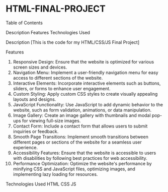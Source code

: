 # HTML-FINAL-PROJECT



Table of Contents

Description
Features
Technologies Used

Description
[This is the code for my HTML/CSS/JS Final Project]


Features

1. Responsive Design: Ensure that the website is optimized for various screen sizes and devices.
2. Navigation Menu: Implement a user-friendly navigation menu for easy access to different sections of the website.
3. Interactive Elements: Incorporate interactive elements such as buttons, sliders, or forms to enhance user engagement.
4. Custom Styling: Apply custom CSS styles to create visually appealing layouts and designs.
5. JavaScript Functionality: Use JavaScript to add dynamic behavior to the website, such as form validation, animations, or data manipulation.
6. Image Gallery: Create an image gallery with thumbnails and modal pop-ups for viewing full-size images.
7. Contact Form: Include a contact form that allows users to submit inquiries or feedback.
8. Smooth Page Transitions: Implement smooth transitions between different pages or sections of the website for a seamless user experience.
9. Accessibility Features: Ensure that the website is accessible to users with disabilities by following best practices for web accessibility.
10. Performance Optimization: Optimize the website's performance by minifying CSS and JavaScript files, optimizing images, and implementing lazy loading for resources.

Technologies Used
HTML
CSS
JS
